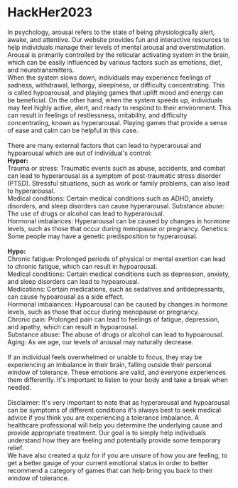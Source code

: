 # HackHer2023

In psychology, arousal refers to the state of being physiologically alert, awake, and attentive. Our website provides fun and interactive resources to help individuals manage their levels of mental arousal and overstimulation. Arousal is primarily controlled by the reticular activating system in the brain, which can be easily influenced by various factors such as emotions, diet, and neurotransmitters.<br />
When the system slows down, individuals may experience feelings of sadness, withdrawal, lethargy, sleepiness, or difficulty concentrating. This is called hypoarousal, and playing games that uplift mood and energy can be beneficial. On the other hand, when the system speeds up, individuals may feel highly active, alert, and ready to respond to their environment. This can result in feelings of restlessness, irritability, and difficulty concentrating, known as hyperarousal. Playing games that provide a sense of ease and calm can be helpful in this case.<br /><br />
There are many external factors that can lead to hyperarousal and hypoarousal which are out of individual's control:<br />
**Hyper:**<br />
Trauma or stress: Traumatic events such as abuse, accidents, and combat can lead to hyperarousal as a symptom of post-traumatic stress disorder (PTSD). Stressful situations, such as work or family problems, can also lead to hyperarousal.<br />
Medical conditions: Certain medical conditions such as ADHD, anxiety disorders, and sleep disorders can cause hyperarousal.
Substance abuse: The use of drugs or alcohol can lead to hyperarousal.<br />
Hormonal imbalances: Hyperarousal can be caused by changes in hormone levels, such as those that occur during menopause or pregnancy.
Genetics: Some people may have a genetic predisposition to hyperarousal. <br /><br />
**Hypo:**<br />
Chronic fatigue: Prolonged periods of physical or mental exertion can lead to chronic fatigue, which can result in hypoarousal.<br />
Medical conditions: Certain medical conditions such as depression, anxiety, and sleep disorders can lead to hypoarousal.<br />
Medications: Certain medications, such as sedatives and antidepressants, can cause hypoarousal as a side effect.<br />
Hormonal imbalances: Hypoarousal can be caused by changes in hormone levels, such as those that occur during menopause or pregnancy.<br />
Chronic pain: Prolonged pain can lead to feelings of fatigue, depression, and apathy, which can result in hypoarousal.<br />
Substance abuse: The abuse of drugs or alcohol can lead to hypoarousal.<br />
Aging: As we age, our levels of arousal may naturally decrease.<br /><br />
If an individual feels overwhelmed or unable to focus, they may be experiencing an imbalance in their brain, falling outside their personal window of tolerance. These emotions are valid, and everyone experiences them differently. It's important to listen to your body and take a break when needed.<br /><br />
Disclaimer: It's very important to note that as hyperarousal and hypoarousal can be symptoms of different conditions it's always best to seek medical advice if you think you are experiencing a tolerance imbalance. A healthcare professional will help you determine the underlying cause and provide appropriate treatment. Our goal is to simply help individuals understand how they are feeling and potentially provide some temporary relief.<br />
We have also created a quiz for if you are unsure of how you are feeling, to get a better gauge of your current emotional status in order to better recommend a category of games that can help bring you back to their window of tolerance.<br />
